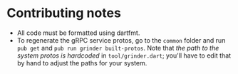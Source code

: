 # Contributing notes

- All code must be formatted using dartfmt.
- To regenerate the gRPC service protos, go to the `common` folder and run
  `pub get` and `pub run grinder built-protos`. Note that *the path to the system protos is
  hardcoded* in `tool/grinder.dart`; you'll have to edit that by hand to adjust the paths for your
  system.
